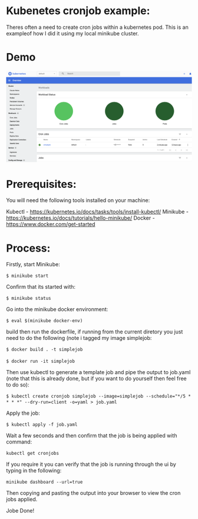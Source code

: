 # Kubenetes cronjob example:

Theres often a need to create cron jobs within a kubernetes pod. This is an exampleof how I did it using my local minikube cluster.

# Demo

![Minikube Dashboard](/images/minikube_dashboard.png)


# Prerequisites:

You will need the following tools installed on your machine:

Kubectl - https://kubernetes.io/docs/tasks/tools/install-kubectl/
Minikube - https://kubernetes.io/docs/tutorials/hello-minikube/
Docker - https://www.docker.com/get-started

# Process:

Firstly, start Minikube:

```console
$ minikube start
```

Confirm that its started with:

```console
$ minikube status
```

Go into the minikube docker environment:

```console
$ eval $(minikube docker-env)
```

build then run the dockerfile, if running from the current diretory you just need to do the following (note i tagged my image simplejob:

```console
$ docker build . -t simplejob

$ docker run -it simplejob
```

Then use kubectl to generate a template job and pipe the output to job.yaml (note that this is already done, but if you want to do yourself then feel free to do so):

```console
$ kubectl create cronjob simplejob --image=simplejob --schedule="*/5 * * * *" --dry-run=client -o=yaml > job.yaml
```

Apply the job:
```console
$ kubectl apply -f job.yaml 
```

Wait a few seconds and then confirm that the job is being applied with command:

```console
kubectl get cronjobs
```

If you require it you can verify that the job is running through the ui by typing in the following:

```console
minikube dashboard --url=true
```

Then copying and pasting the output into your browser to view the cron jobs applied.

Jobe Done!

